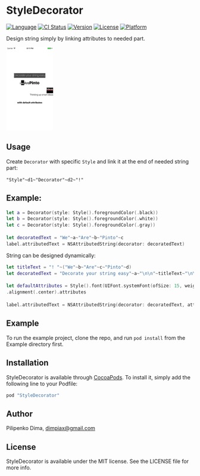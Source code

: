 # StyleDecorator

[![Language](https://img.shields.io/badge/swift-3.0-fec42e.svg)](https://swift.org/blog/swift-3-0-released/)
[![CI Status](http://img.shields.io/travis/dimpiax/StyleDecorator.svg?style=flat)](https://travis-ci.org/dimpiax/StyleDecorator)
[![Version](https://img.shields.io/cocoapods/v/StyleDecorator.svg?style=flat)](http://cocoapods.org/pods/StyleDecorator)
[![License](https://img.shields.io/cocoapods/l/StyleDecorator.svg?style=flat)](http://cocoapods.org/pods/StyleDecorator)
[![Platform](https://img.shields.io/cocoapods/p/StyleDecorator.svg?style=flat)](http://cocoapods.org/pods/StyleDecorator)

Design string simply by linking attributes to needed part.

<img src=Example/StyleDecorator/Images.xcassets/thumbnail.imageset/thumbnail.png width=25% height=25% />

## Usage
Create `Decorator` with specific `Style` and link it at the end of needed string part:

`"Style"~d1~"Decorator"~d2~"!"`

## Example:
```swift
let a = Decorator(style: Style().foregroundColor(.black))
let b = Decorator(style: Style().foregroundColor(.white))
let c = Decorator(style: Style().foregroundColor(.gray))

let decoratedText = "We"~a~"Are"~b~"Pinto"~c
label.attributedText = NSAttributedString(decorator: decoratedText)
```

String can be designed dynamically:
```swift
let titleText = "! "~("We"~b~"Are"~c~"Pinto"~d)
let decoratedText = "Decorate your string easy"~a~"\n\n"~titleText~"\n\n"~"Ideas"~e~"\n"~"Thinking up smart ideas"~f~"\n\n\nwith default attributes"

let defaultAttributes = Style().font(UIFont.systemFont(ofSize: 15, weight: UIFontWeightBlack))
.alignment(.center).attributes

label.attributedText = NSAttributedString(decorator: decoratedText, attributes: defaultAttributes)
```

## Example

To run the example project, clone the repo, and run `pod install` from the Example directory first.

## Installation

StyleDecorator is available through [CocoaPods](http://cocoapods.org). To install
it, simply add the following line to your Podfile:

```ruby
pod "StyleDecorator"
```

## Author

Pilipenko Dima, dimpiax@gmail.com

## License

StyleDecorator is available under the MIT license. See the LICENSE file for more info.
